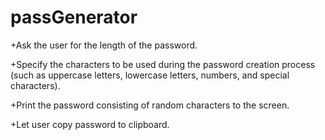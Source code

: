 # passGenerator

+Ask the user for the length of the password.

+Specify the characters to be used during the password creation process (such as uppercase letters, lowercase letters, numbers, and special characters).

+Print the password consisting of random characters to the screen.

+Let user copy password to clipboard.
